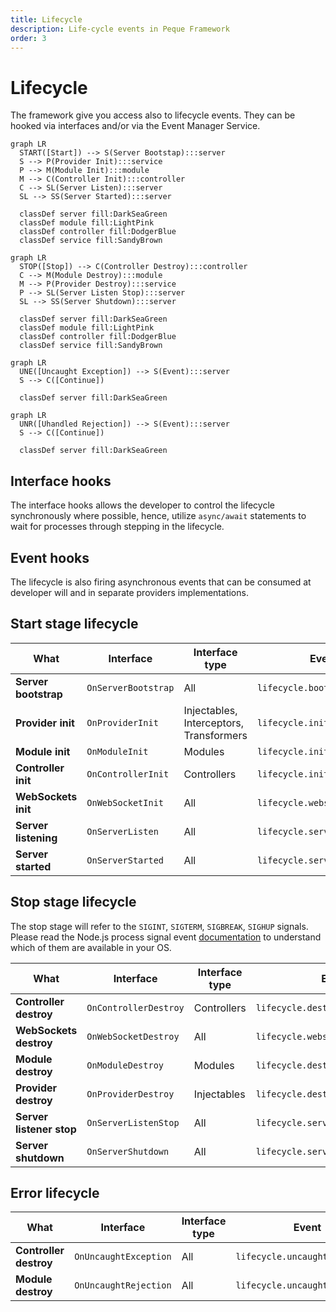 ```yaml
---
title: Lifecycle
description: Life-cycle events in Peque Framework
order: 3
---
```


# Lifecycle

The framework give you access also to lifecycle events. They can be hooked via interfaces and/or via the Event Manager Service.

```mermaid
graph LR
  START([Start]) --> S(Server Bootstap):::server
  S --> P(Provider Init):::service
  P --> M(Module Init):::module
  M --> C(Controller Init):::controller
  C --> SL(Server Listen):::server
  SL --> SS(Server Started):::server
  
  classDef server fill:DarkSeaGreen
  classDef module fill:LightPink
  classDef controller fill:DodgerBlue
  classDef service fill:SandyBrown
```

```mermaid
graph LR
  STOP([Stop]) --> C(Controller Destroy):::controller
  C --> M(Module Destroy):::module
  M --> P(Provider Destroy):::service
  P --> SL(Server Listen Stop):::server
  SL --> SS(Server Shutdown):::server

  classDef server fill:DarkSeaGreen
  classDef module fill:LightPink
  classDef controller fill:DodgerBlue
  classDef service fill:SandyBrown
```

```mermaid
graph LR
  UNE([Uncaught Exception]) --> S(Event):::server
  S --> C([Continue])
  
  classDef server fill:DarkSeaGreen
```

```mermaid
graph LR
  UNR([Uhandled Rejection]) --> S(Event):::server
  S --> C([Continue])
  
  classDef server fill:DarkSeaGreen
```

## Interface hooks

The interface hooks allows the developer to control the lifecycle synchronously where possible, hence, utilize `async/await` statements to wait for processes through stepping in the lifecycle.

## Event hooks

The lifecycle is also firing asynchronous events that can be consumed at developer will and in separate providers implementations.

## Start stage lifecycle

| What                 | Interface           | Interface type                          | Event                        |
|----------------------|---------------------|-----------------------------------------|------------------------------|
| **Server bootstrap** | `OnServerBootstrap` | All                                     | `lifecycle.bootstrap`        |
| **Provider init**    | `OnProviderInit`    | Injectables, Interceptors, Transformers | `lifecycle.init.provider`    |
| **Module init**      | `OnModuleInit`      | Modules                                 | `lifecycle.init.module`      |
| **Controller init**  | `OnControllerInit`  | Controllers                             | `lifecycle.init.controller`  | 
| **WebSockets init**  | `OnWebSocketInit`   | All                                     | `lifecycle.websocket.init`   |
| **Server listening** | `OnServerListen`    | All                                     | `lifecycle.server.listening` |
| **Server started**   | `OnServerStarted`   | All                                     | `lifecycle.server.started`   |

## Stop stage lifecycle

The stop stage will refer to the `SIGINT`, `SIGTERM`, `SIGBREAK`, `SIGHUP` signals.
Please read the Node.js process signal event [documentation](https://nodejs.org/api/process.html#process_signal_events) to understand which of them are available in your OS.

| What                     | Interface             | Interface type | Event                             |
|--------------------------|-----------------------|----------------|-----------------------------------|
| **Controller destroy**   | `OnControllerDestroy` | Controllers    | `lifecycle.destroy.controller`    |
| **WebSockets destroy**   | `OnWebSocketDestroy`  | All            | `lifecycle.websocket.destroy`     |
| **Module destroy**       | `OnModuleDestroy`     | Modules        | `lifecycle.destroy.module`        |
| **Provider destroy**     | `OnProviderDestroy`   | Injectables    | `lifecycle.destroy.provider`      |
| **Server listener stop** | `OnServerListenStop`  | All            | `lifecycle.server.listening.stop` | 
| **Server shutdown**      | `OnServerShutdown`    | All            | `lifecycle.server.shutdown`       |

## Error lifecycle

| What                     | Interface             | Interface type | Event                          |
|--------------------------|-----------------------|----------------|--------------------------------|
| **Controller destroy**   | `OnUncaughtException` | All            | `lifecycle.uncaught.exception` |
| **Module destroy**       | `OnUncaughtRejection` | All            | `lifecycle.uncaught.rejection` |
